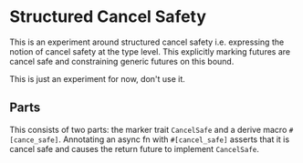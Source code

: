 # Structured Cancel Safety 

This is an experiment around structured cancel safety i.e. expressing the notion of cancel safety at the type level. This explicitly marking futures are cancel safe and constraining generic futures on this bound.

This is just an experiment for now, don't use it.

## Parts

This consists of two parts: the marker trait `CancelSafe` and a derive macro `#[cance_safe]`. Annotating an async fn with `#[cancel_safe]` asserts that it is cancel safe and causes the return future to implement `CancelSafe`.

